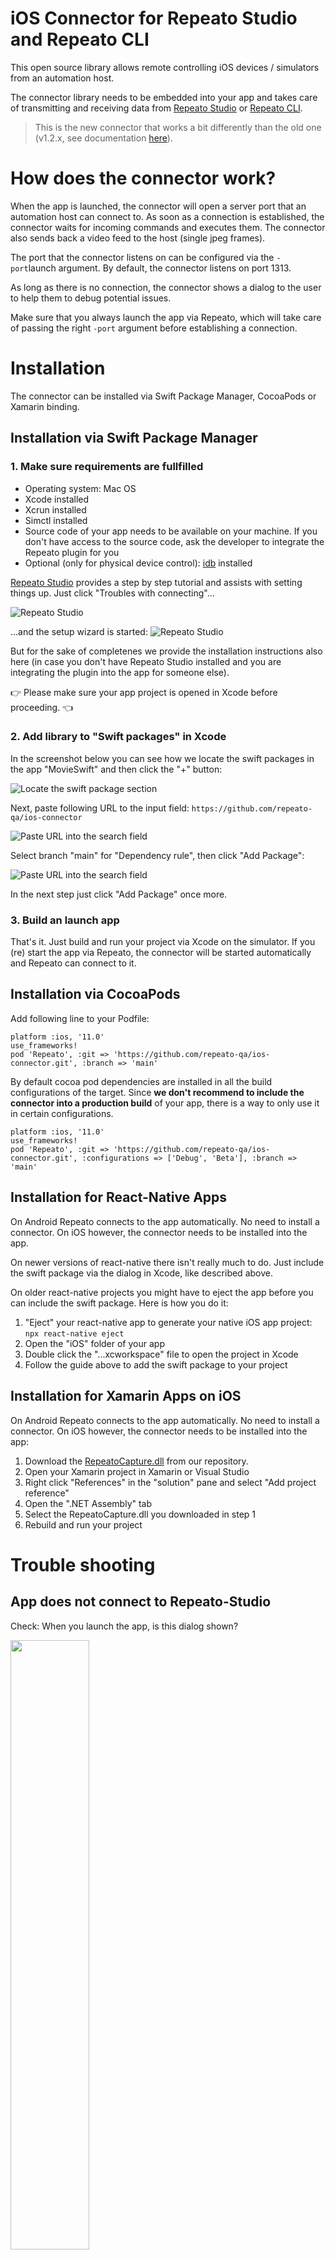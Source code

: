 # iOS Connector for Repeato Studio and Repeato CLI

This open source library allows remote controlling iOS devices / simulators from an automation host.

The connector library needs to be embedded into your app and takes care of transmitting and receiving data from [Repeato Studio](https://www.repeato.app) or [Repeato CLI](https://www.npmjs.com/package/@repeato/cli-testrunner).

> This is the new connector that works a bit differently than the old one (v1.2.x, see documentation [here](https://github.com/repeato-qa/ios-connector/tree/1.2.8)). 

# How does the connector work?

When the app is launched, the connector will open a server port that an automation host can connect to. As soon as a connection is established, the connector waits for incoming commands and executes them. The connector also sends back a video feed to the host (single jpeg frames).

The port that the connector listens on can be configured via the `-port`launch argument. By default, the connector listens on port 1313.

As long as there is no connection, the connector shows a dialog to the user to help them to debug potential issues.

Make sure that you always launch the app via Repeato, which will take care of passing the right `-port` argument before establishing a connection.


# Installation

The connector can be installed via Swift Package Manager, CocoaPods or Xamarin binding.

## Installation via Swift Package Manager

### 1. Make sure requirements are fullfilled

- Operating system: Mac OS
- Xcode installed
- Xcrun installed
- Simctl installed
- Source code of your app needs to be available on your machine. If you don't have access to the source code, ask the developer to integrate the Repeato plugin for you
- Optional (only for physical device control): [idb](https://fbidb.io/) installed

[Repeato Studio](https://www.repeato.app) provides a step by step tutorial and assists with setting things up. Just click "Troubles with connecting"...

![Repeato Studio](/docs/assets/repeato-studio-help1.png "Repeato Studio")

...and the setup wizard is started:
![Repeato Studio](/docs/assets/repeato-studio-help2.png "Repeato Studio setup wizard")

But for the sake of completenes we provide the installation instructions also here (in case you don't have Repeato Studio installed and you are integrating the plugin into the app for someone else).

👉 Please make sure your app project is opened in Xcode before proceeding. 👈

### 2. Add library to "Swift packages" in Xcode

In the screenshot below you can see how we locate the swift packages in the app "MovieSwift" and then click the "+" button:

![Locate the swift package section](/docs/assets/connect-ios1-xcode13.png "Swift package section in Xcode")

Next, paste following URL to the input field: `https://github.com/repeato-qa/ios-connector`

![Paste URL into the search field](/docs/assets/connect-ios2-xcode13.png)

Select branch "main" for "Dependency rule", then click "Add Package":

![Paste URL into the search field](/docs/assets/connect-ios3-xcode13.png)

In the next step just click "Add Package" once more.

### 3. Build an launch app

That's it. Just build and run your project via Xcode on the simulator. If you (re) start the app via Repeato, the connector will be started automatically and Repeato can connect to it.

## Installation via CocoaPods

Add following line to your Podfile:

```
platform :ios, '11.0'
use_frameworks!
pod 'Repeato', :git => 'https://github.com/repeato-qa/ios-connector.git', :branch => 'main'
```

By default cocoa pod dependencies are installed in all the build configurations of the target. Since **we don't recommend to include the connector into a production build** of your app, there is a way to only use it in certain configurations.

```
platform :ios, '11.0'
use_frameworks!
pod 'Repeato', :git => 'https://github.com/repeato-qa/ios-connector.git', :configurations => ['Debug', 'Beta'], :branch => 'main'
```

## Installation for React-Native Apps

On Android Repeato connects to the app automatically. No need to install a connector.
On iOS however, the connector needs to be installed into the app.

On newer versions of react-native there isn't really much to do. Just include the swift package via the dialog in Xcode, like described above.

On older react-native projects you might have to eject the app before you can include the swift package. Here is how you do it:

1. "Eject" your react-native app to generate your native iOS app project: `npx react-native eject`
2. Open the "iOS" folder of your app 
3. Double click the "...xcworkspace" file to open the project in Xcode
4. Follow the guide above to add the swift package to your project

## Installation for Xamarin Apps on iOS

On Android Repeato connects to the app automatically. No need to install a connector.
On iOS however, the connector needs to be installed into the app:

1. Download the [RepeatoCapture.dll](/xamarin-bindings/Test/Test/Libraries/RepeatoCapture.dll) from our repository.
2. Open your Xamarin project in Xamarin or Visual Studio
3. Right click "References" in the "solution" pane and select "Add project reference"
4. Open the ".NET Assembly" tab
5. Select the RepeatoCapture.dll you downloaded in step 1
6. Rebuild and run your project

# Trouble shooting

## App does not connect to Repeato-Studio

Check: When you launch the app, is this dialog shown?


<img src="/docs/assets/ios-connector-dialog.png" width="50%" />

**If YES**: The connector seems to be installed correctly, but for some reason Repeato might not be able to connect to it. Make sure that your device and Repeato run on the same network.

**If NO**: You might need to check if the plugin is integrated properly. If you are not a developer, you might need to talk to one. The plugin is open source, so they might easily find the reason why the dialog is not shown.

# Implementation details
(mostly internal documentation for our dev team)

## Connection debug dialog shown on device - how does it work?
The connector shows a dialog on launch of the app to simplify debugging for the user in case of a connection issue. As soon as a connection is established, the dialog is automatically closed.

Here are the details of how this dialog operates:

1. If no connection possible: show dialog
2. If connection established: hide dialog and stop logging to text view
3. If connection breaks: show dialog


## Xamarin - How to create/update the bindings library.


1. Install the latest version of sharpie: https://docs.microsoft.com/en-us/xamarin/cross-platform/macios/binding/objective-sharpie/get-started#installing
2. Download Library and rename RepeatoImpl.m to RepeatoCapture.h
3. Create Fat library (.a) with next Make file
```
XBUILD=/Applications/Xcode.app/Contents/Developer/usr/bin/xcodebuild
PROJECT_ROOT=./RepeatoCapture
PROJECT=$(PROJECT_ROOT)/RepeatoCapture.xcodeproj
TARGET=RepeatoCapture


all: lib$(TARGET).a

lib$(TARGET)-x86_64.a:
	$(XBUILD) -project $(PROJECT) -target $(TARGET) -sdk iphonesimulator -configuration Release clean build
	-mv $(PROJECT_ROOT)/build/Release-iphonesimulator/lib$(TARGET).a $@

lib$(TARGET)-arm64.a:
	$(XBUILD) -project $(PROJECT) -target $(TARGET) -sdk iphoneos -arch arm64 -configuration Release clean build
	-mv $(PROJECT_ROOT)/build/Release-iphoneos/lib$(TARGET).a $@

lib$(TARGET).a: lib$(TARGET)-x86_64.a lib$(TARGET)-arm64.a
	xcrun -sdk iphoneos lipo -create -output $@ $^

clean:
	-rm -f *.a *.dll

```
4. Call sharpie command that would gererate ApiDefinition.cs and Structs.cs
```
sharpie bind -output RepeatoCaptureLibrary -namespace  RepeatoCapture -sdk iphoneos16.2 RepeatoCapture/build/Release-iphoneos/include/RepeatoCapture/RepeatoCapture.h  -scope RepeatoCapture/build/Release-iphoneos/include/RepeatoCapture 
```

//iphoneos16.2 - change to sdk that XCode supports

5. Copy generated code into Xamarin Bindings Lib project
6. Include/Replace Fat Lib into project as well
7. Call Build command for the solution
8. Copy gererated lib from bin/iPhone and add as reference into Xamarin.iOS project

## How to change the iOS connector implemenation and test it

Instead of importing a swift dependency via the dialog where you paste the repo url, it's also possible to use a local clone.
1. In XCode select your project in the left pane
2. Navigate to "Swift Packages"
3. Click the "+" icon
4. paste the repository URL https://github.com/repeato-qa/ios-connector.git
5. Select the right branch (at time of writing that's "remote-optimised")
6. Click "Next", select "RemoteCapture" and "Finish"
7. Clone https://github.com/repeato-qa/ios-connector.git to your disk and select the right branch
8. Drag the "Remote" folder from finder into the iOS app project*
9. Change the source code in the cloned repository and run your app project
   
* There seems to be a bug though:
In some cases, the package will show up in the project pane, but without the disclosure triangle, and the library it contained wouldn't show up when I tried to choose it with "Link Binary with Libraries".
The solution I found was to close the Xcode project after dropping the Swift package. On reopening the project, the disclosure triangle appeared, and everything else worked.
This is in Xcode 12.4.